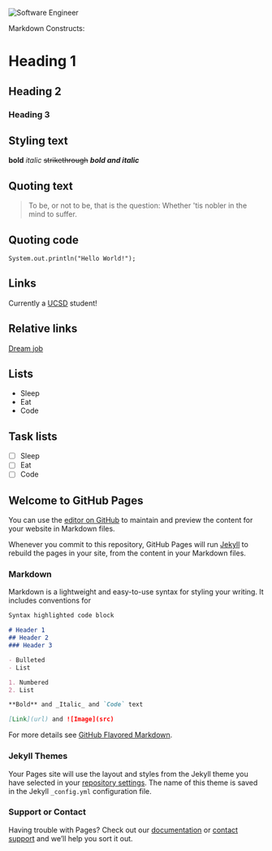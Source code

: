 ![Software Engineer](https://github.com/lakuo/lakuo.github.io/blob/main/software_engineer.jpg)

Markdown Constructs:
# Heading 1
## Heading 2
### Heading 3
  
## Styling text
**bold** *italic* ~~strikethrough~~ ***bold and italic***
## Quoting text
>To be, or not to be, that is the question: Whether 'tis nobler in the mind to suffer. 
## Quoting code
```
System.out.println("Hello World!");
```
## Links
Currently a [UCSD](https://ucsd.edu/) student!
## Relative links
[Dream job](software_engineer.jpg)
## Lists
- Sleep
- Eat
- Code
## Task lists
- [ ] Sleep
- [ ] Eat
- [ ] Code

## Welcome to GitHub Pages

You can use the [editor on GitHub](https://github.com/lakuo/lakuo.github.io/edit/main/index.md) to maintain and preview the content for your website in Markdown files.

Whenever you commit to this repository, GitHub Pages will run [Jekyll](https://jekyllrb.com/) to rebuild the pages in your site, from the content in your Markdown files.

### Markdown

Markdown is a lightweight and easy-to-use syntax for styling your writing. It includes conventions for

```markdown
Syntax highlighted code block

# Header 1
## Header 2
### Header 3

- Bulleted
- List

1. Numbered
2. List

**Bold** and _Italic_ and `Code` text

[Link](url) and ![Image](src)
```

For more details see [GitHub Flavored Markdown](https://guides.github.com/features/mastering-markdown/).

### Jekyll Themes

Your Pages site will use the layout and styles from the Jekyll theme you have selected in your [repository settings](https://github.com/lakuo/lakuo.github.io/settings). The name of this theme is saved in the Jekyll `_config.yml` configuration file.

### Support or Contact

Having trouble with Pages? Check out our [documentation](https://docs.github.com/categories/github-pages-basics/) or [contact support](https://github.com/contact) and we’ll help you sort it out.
